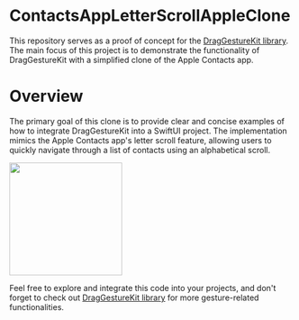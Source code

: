 # ContactsAppLetterScrollAppleClone

This repository serves as a proof of concept for the [DragGestureKit library](https://github.com/Harry-KNIGHT/DragGestureKit). The main focus of this project is to demonstrate the functionality of DragGestureKit with a simplified clone of the Apple Contacts app.

# Overview

The primary goal of this clone is to provide clear and concise examples of how to integrate DragGestureKit into a SwiftUI project. The implementation mimics the Apple Contacts app's letter scroll feature, allowing users to quickly navigate through a list of contacts using an alphabetical scroll.

<img src="https://github.com/Harry-KNIGHT/ContactsAppLetterScrollAppleClone/assets/63256761/1fd6de84-f1c1-499d-9774-d5eefb0855bb" width="200">

Feel free to explore and integrate this code into your projects, and don't forget to check out [DragGestureKit library](https://github.com/Harry-KNIGHT/DragGestureKit) for more gesture-related functionalities.


